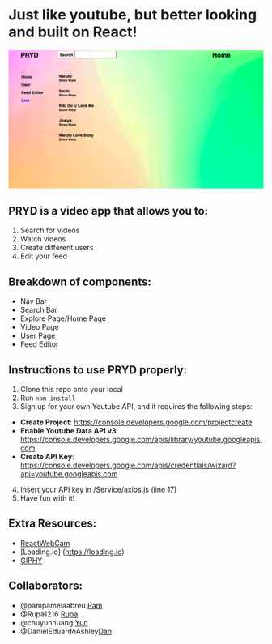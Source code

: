 # Just like youtube, but better looking and built on React!
![Image](src/components/assets/homepage.png)

## PRYD is a video app that allows you to:
1. Search for videos
2. Watch videos 
3. Create different users
4. Edit your feed
 
## Breakdown of components:
* Nav Bar
* Search Bar
* Explore Page/Home Page
* Video Page
* User Page
* Feed Editor

## Instructions to use PRYD properly:
1. Clone this repo onto your local 
2. Run `npm install` 
3. Sign up for your own Youtube API, and it requires the following steps:
* **Create Project**: https://console.developers.google.com/projectcreate
* **Enable Youtube Data API v3**: https://console.developers.google.com/apis/library/youtube.googleapis.com
* **Create API Key**: https://console.developers.google.com/apis/credentials/wizard?api=youtube.googleapis.com 
4. Insert your API key in /Service/axios.js (line 17)
5. Have fun with it!

## Extra Resources:
* [ReactWebCam](https://www.npmjs.com/package/react-webcam)
* [Loading.io] (https://loading.io)
* [GIPHY](https://giphy.com)

## Collaborators:
* @pampamelaabreu [Pam](https://www.linkedin.com/in/pamela-abreu)
* @Rupa1216 [Rupa](https://www.linkedin.com/in/sdatta87)
* @chuyunhuang [Yun](https://www.linkedin.com/in/chuyun-yun-huang)
* @DanielEduardoAshley[Dan](https://www.linkedin.com/in/daniel-ashley-2907bb146)
